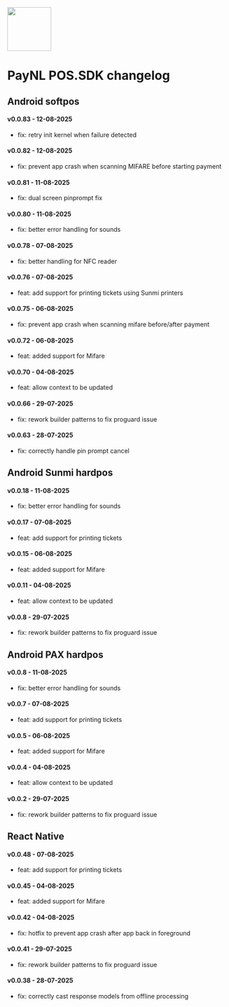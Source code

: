 <img src="https://www.pay.nl/uploads/1/brands/main_logo.png" width="100px"/>

# PayNL POS.SDK changelog

## Android softpos

#### v0.0.83 - 12-08-2025

- fix: retry init kernel when failure detected

#### v0.0.82 - 12-08-2025

- fix: prevent app crash when scanning MIFARE before starting payment

#### v0.0.81 - 11-08-2025

- fix: dual screen pinprompt fix

#### v0.0.80 - 11-08-2025

- fix: better error handling for sounds

#### v0.0.78 - 07-08-2025

- fix: better handling for NFC reader

#### v0.0.76 - 07-08-2025

- feat: add support for printing tickets using Sunmi printers

#### v0.0.75 - 06-08-2025

- fix: prevent app crash when scanning mifare before/after payment

#### v0.0.72 - 06-08-2025

- feat: added support for Mifare

#### v0.0.70 - 04-08-2025

- feat: allow context to be updated

#### v0.0.66 - 29-07-2025

- fix: rework builder patterns to fix proguard issue

#### v0.0.63 - 28-07-2025

- fix: correctly handle pin prompt cancel

## Android Sunmi hardpos

#### v0.0.18 - 11-08-2025

- fix: better error handling for sounds

#### v0.0.17 - 07-08-2025

- feat: add support for printing tickets

#### v0.0.15 - 06-08-2025

- feat: added support for Mifare

#### v0.0.11 - 04-08-2025

- feat: allow context to be updated

#### v0.0.8 - 29-07-2025

- fix: rework builder patterns to fix proguard issue

## Android PAX hardpos

#### v0.0.8 - 11-08-2025

- fix: better error handling for sounds

#### v0.0.7 - 07-08-2025

- feat: add support for printing tickets

#### v0.0.5 - 06-08-2025

- feat: added support for Mifare

#### v0.0.4 - 04-08-2025

- feat: allow context to be updated

#### v0.0.2 - 29-07-2025

- fix: rework builder patterns to fix proguard issue

## React Native

#### v0.0.48 - 07-08-2025

- feat: add support for printing tickets

#### v0.0.45 - 04-08-2025

- feat: added support for Mifare

#### v0.0.42 - 04-08-2025

- fix: hotfix to prevent app crash after app back in foreground

#### v0.0.41 - 29-07-2025

- fix: rework builder patterns to fix proguard issue

#### v0.0.38 - 28-07-2025

- fix: correctly cast response models from offline processing
